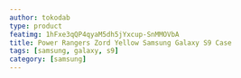 ```yaml
---
author: tokodab
type: product
featimg: 1hFxe3qQP4qyaM5dh5jYxcup-SnMMOVbA
title: Power Rangers Zord Yellow Samsung Galaxy S9 Case
tags: [samsung, galaxy, s9]
category: [samsung]
---
```

